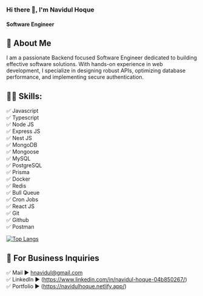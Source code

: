 ### Hi there 👋, I'm Navidul Hoque
#### Software Engineer
## 🚀 About Me
I am a passionate Backend focused Software Engineer dedicated to building effective software solutions. With hands-on experience in web development, I specialize in designing robust APIs, optimizing database performance, and implementing secure authentication.

## 👨‍💻 Skills: 
✅ Javascript <br>
✅ Typescript <br>
✅ Node JS <br>
✅ Express JS <br>
✅ Nest JS <br>
✅ MongoDB <br>
✅ Mongoose <br>
✅ MySQL <br>
✅ PostgreSQL <br>
✅ Prisma <br>
✅ Docker <br>
✅ Redis <br>
✅ Bull Queue <br>
✅ Cron Jobs <br>
✅ React JS <br>
✅ Git <br>
✅ Github <br>
✅ Postman <br>

[![Top Langs](https://github-readme-stats.vercel.app/api/top-langs/?username=NavidulHoque)](https://github.com/anuraghazra/github-readme-stats)

<!--
## ☕ Connect with me!
[<img src='https://github.com/NavidulHoque/NavidulHoque/blob/main/img/facebook.png?raw=true' alt='facebook' height='40'>](https://www.facebook.com/https://www.facebook.com/hnavidul/)  [<img src='https://github.com/NavidulHoque/NavidulHoque/blob/main/img/instagram.png?raw=true' alt='instagram' height='40'>](https://www.instagram.com/https://www.instagram.com/navidulhoque//)  [<img src='https://github.com/NavidulHoque/NavidulHoque/blob/main/img/linkedin.png?raw=true' alt='linkedin' height='40'>](https://www.linkedin.com/in/https://www.linkedin.com/in/navidul-hoque-04b850267//) 
-->

## 📧 For Business Inquiries 
✅ Mail ► hnavidul@gmail.com <br>
✅ LinkedIn ► (https://www.linkedin.com/in/navidul-hoque-04b850267/) <br>
✅ Portfolio ► (https://navidulhoque.netlify.app/) <br>







